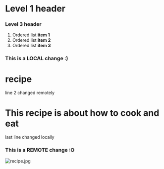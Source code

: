 # Level 1 header
### Level 3 header

1. Ordered list __item 1__
2. Ordered list __item 2__
3. Ordered list __item 3__

### This is a LOCAL change :)
# recipe
line 2 changed remotely
# This recipe is about how to cook and eat
last line changed locally
### This is a REMOTE change :O

![recipe.jpg](https://github.com/Vivaishere/recipe.git/recipe.jpg)
